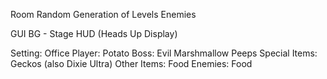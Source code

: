 Room
Random Generation of Levels
Enemies


GUI
  BG - Stage
  HUD (Heads Up Display)


Setting: Office
Player: Potato
Boss: Evil Marshmallow Peeps
Special Items: Geckos (also Dixie Ultra)
Other Items: Food
Enemies: Food
